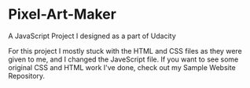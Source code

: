 # Pixel-Art-Maker
A JavaScript Project I designed as a part of Udacity

For this project I mostly stuck with the HTML and CSS files as they were given to me, and I changed the JaveScript file. If you want to see some original CSS and HTML work I've done, check out my Sample Website Repository. 
